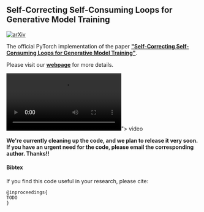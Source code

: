 ## Self-Correcting Self-Consuming Loops for Generative Model Training


[![arXiv](https://img.shields.io/badge/arXiv-<2209.14916>-<COLOR>.svg)](https://arxiv.org/abs/LINKHERE)

The official PyTorch implementation of the paper [**"Self-Correcting Self-Consuming Loops for Generative Model Training"**](https://arxiv.org/abs/LINKHERE).

Please visit our [**webpage**](https://nategillman.com/sc-sc.html) for more details.

<video loop src="https://nategillman.com/scsc-static/videos/motion_null_cropped.mp4" title="movie.mp4"></video>">  video </video>

**We're currently cleaning up the code, and we plan to release it very soon. If you have an urgent need for the code, please email the corresponding author. Thanks!!**

#### Bibtex
If you find this code useful in your research, please cite:

```
@inproceedings{
TODO
}
```